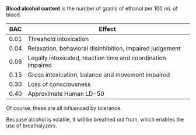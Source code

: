 **Blood alcohol content** is the number of grams of ethanol per 100 mL of blood. 

|BAC|Effect|
|----|------|
|0.01|Threshold intoxication|
|0.04|Relaxation, behavioral disinhibition, impaired judgement|
|0.08|Legally intoxicated, reaction time and coordination impaired|
|0.15|Gross intoxication, balance and movement impaired|
|0.30|Loss of consciousness|
|0.40|Approximate Human LD-50|

Of course, these are all influenced by tolerance.


Because alcohol is volatile, it will be breathed out from, which enables the use of breathalyzers.